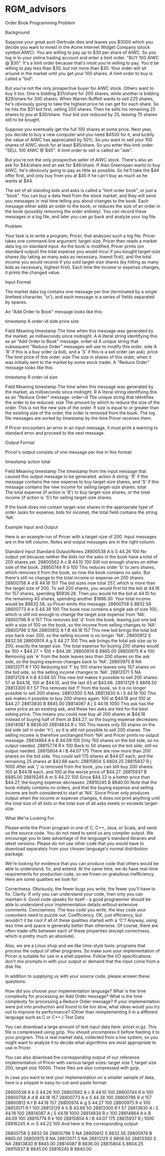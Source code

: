 # RGM_advisors
Order Book Programming Problem

Background

Suppose your great aunt Gertrude dies and leaves you $3000 which you decide you want to invest in the Acme Internet Widget Company (stock symbol:AIWC). You are willing to pay up to $30 per share of AIWC. So you log in to your online trading account and enter a limit order: "BUY 100 AIWC @ $30". It's a limit order because that's most you're willing to pay. You'd be willing to pay less than $30, but not more than $30. Your order will sit around in the market until you get your 100 shares. A limit order to buy is called a "bid".

But you're not the only prospective buyer for AIWC stock. Others want to buy it too. One is bidding $31/share for 200 shares, while another is bidding $29/share for 300 shares. When Warren Buffett wants to sell 225 shares, he's obviously going to take the highest price he can get for each share. So he hits the $31 bid first, selling 200 shares. Then he sells his remaining 25 shares to you at $30/share. Your bid size reduced by 25, leaving 75 shares still to be bought.

Suppose you eventually get the full 100 shares at some price. Next year, you decide to buy a new computer and you need $4500 for it, and luckily the value of AIWC has appreciated by 50%. So you want to sell your 100 shares of AIWC stock for at least $45/share. So you enter this limit order: "SELL 100 AIWC @ $45". A limit order to sell is called an "ask".

But you're not the only prospective seller of AIWC stock. There's also an ask for $44/share and an ask for $46/share. If Alan Greenspan wants to buy AIWC, he's obviously going to pay as little as possible. So he'll take the $44 offer first, and only buy from you at $45 if he can't buy as much as he wants at $44.

The set of all standing bids and asks is called a "limit order book", or just a "book". You can buy a data feed from the stock market, and they will send you messages in real time telling you about changes to the book. Each message either adds an order to the book, or reduces the size of an order in the book (possibly removing the order entirely). You can record these messages in a log file, and later you can go back and analyze your log file.

Problem

Your task is to write a program, Pricer, that analyzes such a log file. Pricer takes one command-line argument: target-size. Pricer then reads a market data log on standard input. As the book is modified, Pricer prints (on standard output) the total expense you would incur if you bought target-size shares (by taking as many asks as necessary, lowest first), and the total income you would receive if you sold target-size shares (by hitting as many bids as necessary, highest first). Each time the income or expense changes, it prints the changed value.

Input Format

The market data log contains one message per line (terminated by a single linefeed character, '\n'), and each message is a series of fields separated by spaces.

An "Add Order to Book" message looks like this:

timestamp A order-id side price size

Field	Meaning
timestamp	The time when this message was generated by the market, as milliseconds since midnight.
A	A literal string identifying this as an "Add Order to Book" message.
order-id	A unique string that subsequent "Reduce Order" messages will use to modify this order.
side	A 'B' if this is a buy order (a bid), and a 'S' if this is a sell order (an ask).
price	The limit price of this order.
size	The size in shares of this order, when it was initially sent to the market by some stock trader.
A "Reduce Order" message looks like this:

timestamp R order-id size

Field	Meaning
timestamp	The time when this message was generated by the market, as milliseconds since midnight.
R	A literal string identifying this as an "Reduce Order" message.
order-id	The unique string that identifies the order to be reduced.
size	The amount by which to reduce the size of the order. This is not the new size of the order. If size is equal to or greater than the existing size of the order, the order is removed from the book.
The log file messages are sorted by timestamp by the time Pricer receives them.

If Pricer encounters an error in an input message, it must print a warning to standard error and proceed to the next message.

Output Format

Pricer's output consists of one message per line in this format:

timestamp action total

Field	Meaning
timestamp	The timestamp from the input message that caused this output message to be generated.
action	A string: 'B' if this message contains the new expense to buy target-size shares, and 'S' if this message contains the new income for selling target-size shares.
total	
The total expense (if action is 'B') to buy target-size shares, or the total income (if action is 'S') for selling target-size shares.

If the book does not contain target-size shares in the appropriate type of order (asks for expense; bids for income), the total field contains the string 'NA'.

Example Input and Output

Here is an example run of Pricer with a target-size of 200. Input messages are in the left column. Notes and output messages are in the right column.

Standard Input	Standard Output/Notes
28800538 A b S 44.26 100	No output yet because neither the bids nor the asks in the book have a total of 200 shares yet.
28800562 A c B 44.10 100	Still not enough shares on either side of the book.
28800744 R b 100	This reduces order 'b' to zero shares, which removes it from the book, so now the book contains no asks. But there's still no change to the total income or expense on 200 shares.
28800758 A d B 44.18 157	The bid sizes now total 257, which is more than the target size of 200. To sell 200 shares, you would first hit the bid at 44.18 for 157 shares, spending $6936.26. Then you would hit the bid at 44.10 for the remaining 43 shares, spending another $1896.30. Your total income would be $8832.56, so Pricer emits this message:
28800758 S 8832.56
28800773 A e S 44.38 100	The book now contains a single ask of size 100, which is still not enough to change the target size expense from 'NA'.
28800796 R d 157	This removes bid 'd' from the book, leaving just one bid with a size of 100 on the book, so the income from selling changes to 'NA':
28800796 S NA
28800812 A f B 44.18 157	This new bid brings the total bid size back over 200, so the selling income is no longer 'NA':
28800812 S 8832.56
28800974 A g S 44.27 100	This ask brings the total ask size up to 200, exactly the target size. The total expense for buying 200 shares would be 100 * $44.27 + 100 * $44.38:
28800974 B 8865.00
28800975 R e 100	Removing ask 'e' from the book leaves less than 200 shares on the ask side, so the buying expense changes back to 'NA':
28800975 B NA
28812071 R f 100	Reducing bid 'f' by 100 shares leaves only 157 shares on the bid side, so the selling income changes to 'NA':
28812071 S NA
28813129 A h B 43.68 50	This new bid makes it possible to sell 200 shares: 57 at $44.18, 100 at $44.10, and the last 43 at $43.68.
28813129 S 8806.50
28813300 R f 57	This removes bid 'f' from the book, so it is no longer possible to sell 200 shares:
28813300 S NA
28813830 A i S 44.18 100	This ask makes it possible to buy 200 shares again: 100 at $44.18 and 100 at $44.27.
28813830 B 8845.00
28814087 A j S 44.18 1000	This ask has the same price as an existing ask, and these two asks are tied for the best asking price. This means you could now buy all 200 shares at $44.18 instead of buying half of them at $44.27, so the buying expense decreases:
28814087 B 8836.00
28814834 R c 100	This leaves only 50 shares on the bid side (all in order 'h'), so it is still not possible to sell 200 shares. The selling income is therefore unchanged from 'NA' and Pricer prints no output message.
28814864 A k B 44.09 100	Only 150 shares on the bid side, so no output needed.
28815774 R k 100	Back to 50 shares on the bid side; still no output needed.
28815804 A l B 44.07 175	There are now more than 200 shares on the bid side. You could sell 175 shares at $44.07 each, and the remaining 25 shares at $43.68 each:
28815804 S 8804.25
28815937 R j 1000	After ask 'j' is removed from the book, you can still buy 200 shares: 100 at $44.18 each, and 100 at the worse price of $44.27.
28815937 B 8845.00
28816245 A m S 44.22 100	Since $44.22 is a better price than $44.27, the buying expense decreases:
28816245 B 8840.00
Note that the book initially contains no orders, and that the buying expense and selling income are both considered to start at 'NA'. Since Pricer only produces output when the income or expense changes, it does not print anything until the total size of all bids or the total size of all asks meets or exceeds target-size.

What We're Looking For

Please write the Pricer program in one of C, C++, Java, or Scala, and send us the source code. You do not need to send us any compiler output. We encourage you to take advantage of the language's standard libraries and latest versions. Please do not use other code that you would have to download separately from your chosen language's normal distribution package.

We're looking for evidence that you can produce code that others would be able to understand, fix, and extend. At the same time, we do have real-time requirements for production code, so we frown on gratuitous inefficiency. Here are some qualities we look for:

Correctness. Obviously, the fewer bugs you write, the fewer you'll have to fix.
Clarity. If only you can understand your code, then only you can maintain it. Good code speaks for itself - a good programmer should be able to understand your implementation details without extensive comments.
Conciseness. The less code you write, the less code your coworkers need to puzzle out.
Coefficiency. OK, just efficiency, but wouldn't it be cool if all of these qualities started with a 'C'? Anyway, using less time and space is generally better than otherwise.
Of course, there are often trade-offs between each of these properties (except correctness, which is pretty much an absolute).

Also, we are a Linux shop and we like Unix-style tools: programs that process the output of other programs. So make sure your implementation of Pricer is suitable for use in a shell pipeline. Follow the I/O specifications: don't mix prompts in with your output or demand that the input come from a disk file.

In addition to supplying us with your source code, please answer these questions:

How did you choose your implementation language?
What is the time complexity for processing an Add Order message?
What is the time complexity for processing a Reduce Order message?
If your implementation were put into production and found to be too slow, what ideas would you try out to improve its performance? (Other than reimplementing it in a different language such as C or C++.)
Test Data

You can download a large amount of test input data here: pricer.in.gz. This file is compressed using gzip. You should uncompress it before feeding it to your program. This is real market data, collected from a live system, so you might want to analyze it to decide what algorithms are most appropriate to use in Pricer.

You can also download the corresponding output of our reference implementation of Pricer with various target sizes: target size 1, target size 200, target size 10000. These files are also compressed with gzip.

In case you want to test your implementation on a smaller sample of data, here is a snippet in easy-to-cut-and-paste format:

28800538 A b S 44.26 100
28800562 A c B 44.10 100
28800744 R b 100
28800758 A d B 44.18 157
28800773 A e S 44.38 100
28800796 R d 157
28800812 A f B 44.18 157
28800974 A g S 44.27 100
28800975 R e 100
28812071 R f 100
28813129 A h B 43.68 50
28813300 R f 57
28813830 A i S 44.18 100
28814087 A j S 44.18 1000
28814834 R c 100
28814864 A k B 44.09 100
28815774 R k 100
28815804 A l B 44.07 175
28815937 R j 1000
28816245 A m S 44.22 100
And here is the corresponding output:

28800758 S 8832.56
28800796 S NA
28800812 S 8832.56
28800974 B 8865.00
28800975 B NA
28812071 S NA
28813129 S 8806.50
28813300 S NA
28813830 B 8845.00
28814087 B 8836.00
28815804 S 8804.25
28815937 B 8845.00
28816245 B 8840.00
